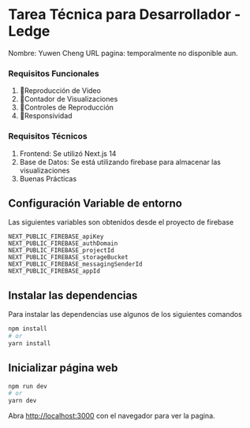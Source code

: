 # Tarea Técnica para Desarrollador - Ledge
Nombre: Yuwen Cheng
URL pagina: temporalmente no disponible aun.

### Requisitos Funcionales
1. 📝Reproducción de Video
2. 📝Contador de Visualizaciones
3. 📝Controles de Reproducción
4. 📝Responsividad

### Requisitos Técnicos
1. Frontend: Se utilizó Next.js 14
2. Base de Datos: Se está utilizando firebase para almacenar las visualizaciones
3. Buenas Prácticas

## Configuración Variable de entorno
Las siguientes variables son obtenidos desde el proyecto de firebase
```
NEXT_PUBLIC_FIREBASE_apiKey
NEXT_PUBLIC_FIREBASE_authDomain
NEXT_PUBLIC_FIREBASE_projectId
NEXT_PUBLIC_FIREBASE_storageBucket
NEXT_PUBLIC_FIREBASE_messagingSenderId
NEXT_PUBLIC_FIREBASE_appId
```

## Instalar las dependencias
Para instalar las dependencias use algunos de los siguientes comandos

```bash
npm install
# or
yarn install
```

## Inicializar página web
```bash
npm run dev
# or
yarn dev
```

Abra [http://localhost:3000](http://localhost:3000) con el navegador para ver la pagina.